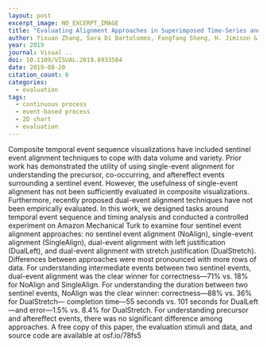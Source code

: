 ```yaml
---
layout: post
excerpt_image: NO_EXCERPT_IMAGE
title: "Evaluating Alignment Approaches in Superimposed Time-Series and Temporal Event-Sequence Visualizations"
author: Yixuan Zhang, Sara Di Bartolomeo, Fangfang Sheng, H. Jimison & Cody Dunne
year: 2019
journal: Visual ..
doi: 10.1109/VISUAL.2019.8933584
date: 2019-08-20
citation_count: 6
categories:
  - evaluation
tags:
  - continuous process
  - event-based process
  - 2D chart
  - evaluation
---
```

Composite temporal event sequence visualizations have included sentinel event alignment techniques to cope with data volume and variety. Prior work has demonstrated the utility of using single-event alignment for understanding the precursor, co-occurring, and aftereffect events surrounding a sentinel event. However, the usefulness of single-event alignment has not been sufficiently evaluated in composite visualizations. Furthermore, recently proposed dual-event alignment techniques have not been empirically evaluated. In this work, we designed tasks around temporal event sequence and timing analysis and conducted a controlled experiment on Amazon Mechanical Turk to examine four sentinel event alignment approaches: no sentinel event alignment (NoAlign), single-event alignment (SingleAlign), dual-event alignment with left justification (DualLeft), and dual-event alignment with stretch justification (DualStretch). Differences between approaches were most pronounced with more rows of data. For understanding intermediate events between two sentinel events, dual-event alignment was the clear winner for correctness—71% vs. 18% for NoAlign and SingleAlign. For understanding the duration between two sentinel events, NoAlign was the clear winner: correctness—88% vs. 36% for DualStretch— completion time—55 seconds vs. 101 seconds for DualLeft—and error—1.5% vs. 8.4% for DualStretch. For understanding precursor and aftereffect events, there was no significant difference among approaches. A free copy of this paper, the evaluation stimuli and data, and source code are available at osf.io/78fs5
